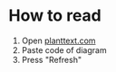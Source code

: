 # How to read

1. Open [planttext.com](https://www.planttext.com/)
2. Paste code of diagram
3. Press "Refresh"
